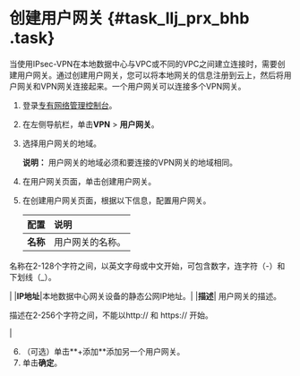 # 创建用户网关 {#task_llj_prx_bhb .task}

当使用IPsec-VPN在本地数据中心与VPC或不同的VPC之间建立连接时，需要创建用户网关。通过创建用户网关，您可以将本地网关的信息注册到云上，然后将用户网关和VPN网关连接起来。一个用户网关可以连接多个VPN网关。

1.  登录[专有网络管理控制台](https://vpcnext.console.aliyun.com/nat/)。
2.  在左侧导航栏，单击**VPN** \> **用户网关**。
3.  选择用户网关的地域。 

    **说明：** 用户网关的地域必须和要连接的VPN网关的地域相同。

4.  在用户网关页面，单击创建用户网关。
5.  在创建用户网关页面，根据以下信息，配置用户网关。 

    |配置|说明|
    |:-|:-|
    |**名称**| 用户网关的名称。

 名称在2-128个字符之间，以英文字母或中文开始，可包含数字，连字符（-）和下划线（\_）。

 |
    |**IP地址**|本地数据中心网关设备的静态公网IP地址。|
    |**描述**| 用户网关的描述。

 描述在2-256个字符之间，不能以http:// 和 https:// 开始。

 |

6.  （可选）单击**+添加**添加另一个用户网关。
7.  单击**确定**。

